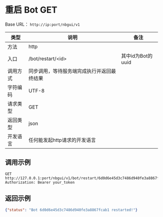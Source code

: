 # 重启 Bot <Badge> GET </Badge>


Base URL： `http://ip:port/nbgui/v1`

| 类型    | 说明                           | 备注                                    |
| ----- | ---------------------------- | ------------------------------------- |
| 方法    | http                         |                                       |
| 入口   | /bot/restart/&lt;id&gt;    | 其中id为Bot的uuid                                        |
| 调用方式  | 同步调用，等待服务端完成执行并返回最终结果         |                                       |
| 字符编码  | UTF-8                        |                                       |                                     |
| 请求类型  | GET                        |                                       |
| 返回类型  | json                        |                                       |
| 开发语言  | 任何能发起http请求的开发语言             |                                       |

## 调用示例

```http
GET http://127.0.0.1:port/nbgui/v1/bot/restart/6d0d6e45d3c7486d940fe3a8867fcab1
Authorization: Bearer your_token
```

## 返回示例

```json
{"status": "Bot 6d0d6e45d3c7486d940fe3a8867fcab1 restarted!"}
```